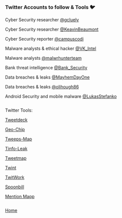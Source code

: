 ### Twitter Accounts to follow & Tools 🐦
Cyber Security researcher [@gcluely](https://twitter.com/gcluley)

Cyber Security researcher [@KeavinBeaumont](https://twitter.com/GossiTheDog)

Cyber Security reporter [@campuscodi](https://twitter.com/campuscodi)

Malware analysts & ethical hacker [@VK_Intel](https://twitter.com/VK_Intel)

Malware analysts [@malwrhunterteam](https://twitter.com/malwrhunterteam)

Bank threat intelligence [@Bank_Security](https://twitter.com/Bank_Security)

Data breaches & leaks [@MayhemDayOne](https://twitter.com/MayhemDayOne)

Data breaches & leaks [@olihough86](https://twitter.com/olihough86)

Android Security and mobile malware [@LukasStefanko](https://twitter.com/LukasStefanko)

```

```
Twitter Tools:

[Tweetdeck](https://tweetdeck.twitter.com/)

[Geo-Chip](http://www.geochirp.com/)

[Tweeps-Map](http://tweepsmap.com/)

[Tinfo-Leak](https://tinfoleak.com/)

[Tweetmap](https://www.omnisci.com/demos/tweetmap)

[Twint](https://github.com/twintproject/twint)

[TwitWork](https://github.com/atmoner/TwitWork)

[Spoonbill](https://spoonbill.io/)

[Mention Mapp](https://analytics.mentionmapp.com/modules/free/)

```

```
[Home](https://github.com/WilliamThomas-sec/Opensource-tools/)
